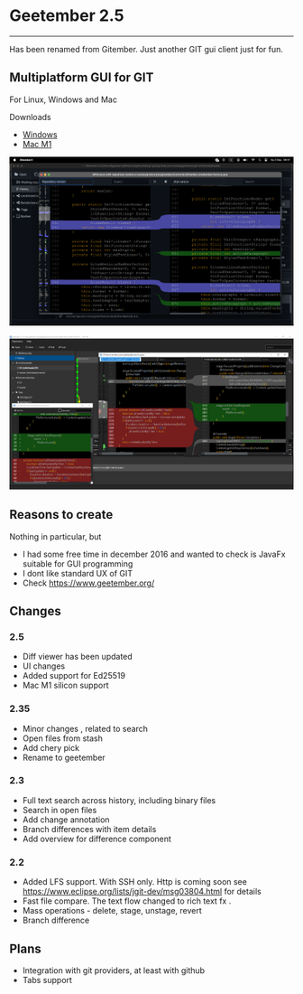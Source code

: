 # Geetember 2.5
---
Has been renamed from Gitember. Just another GIT gui client just for fun. 

## Multiplatform GUI for GIT

For Linux, Windows and Mac

Downloads
 * [Windows](https://drive.google.com/file/d/1c29rI7pPHz5MEOmpAfvpALbdYhFL8EJx/view?usp=drive_link)
 * [Mac M1](https://drive.google.com/file/d/1pW94F78nA0rfq46BrMGNBHzVAVgSuWVh/view?usp=drive_link)
 

![Mac Version](site/img/portfolio/mac25.png)


![Geetember](site/img/portfolio/2.png)

## Reasons to create 

Nothing in particular, but 
 * I had some free time in december 2016 and wanted to check is JavaFx suitable for GUI programming
 * I dont like standard UX of GIT
 * Check https://www.geetember.org/

## Changes

### 2.5 
 * Diff viewer has been updated
 * UI changes
 * Added support for Ed25519
 * Mac M1 silicon support

### 2.35
 * Minor changes , related to search 
 * Open files from stash 
 * Add chery pick 
 * Rename to geetember 

### 2.3
 * Full text search across history, including binary files
 * Search in open files
 * Add change annotation
 * Branch differences with item details
 * Add overview for difference component 

### 2.2
 * Added LFS support. With SSH only. Http is coming soon see  https://www.eclipse.org/lists/jgit-dev/msg03804.html for details
 * Fast file compare. The text flow changed to rich text fx .
 * Mass operations - delete, stage, unstage, revert
 * Branch difference

 

## Plans 

 * Integration with git providers, at least with github
 * Tabs support

